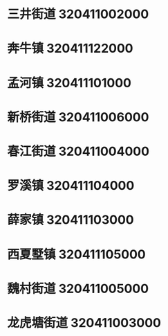 # 三井街道 320411002000
# 奔牛镇 320411122000
# 孟河镇 320411101000
# 新桥街道 320411006000
# 春江街道 320411004000
# 罗溪镇 320411104000
# 薛家镇 320411103000
# 西夏墅镇 320411105000
# 魏村街道 320411005000
# 龙虎塘街道 320411003000
